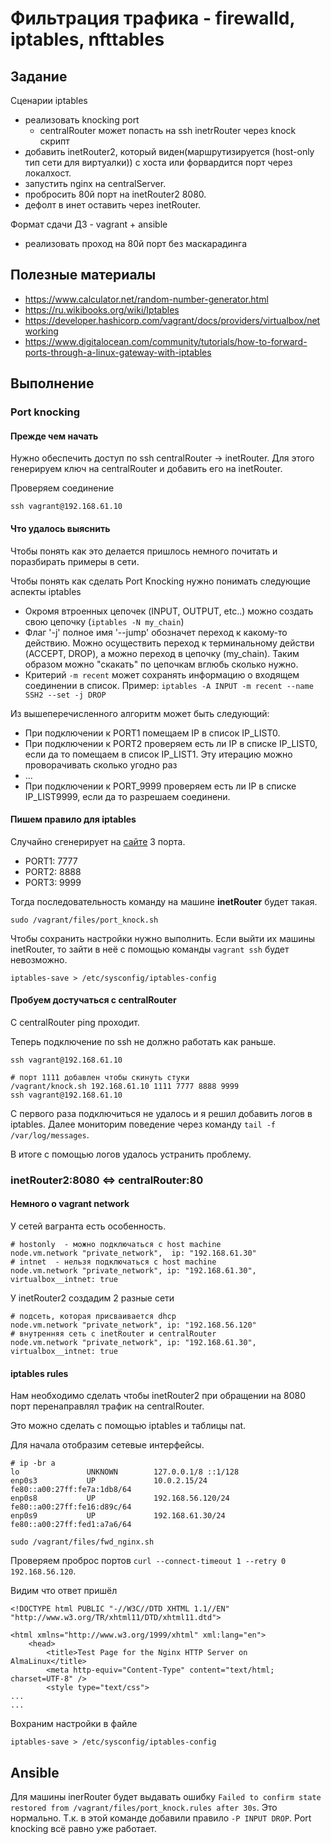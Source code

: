 # Фильтрация трафика - firewalld, iptables, nfttables

## Задание

Сценарии iptables

- реализовать knocking port
  - centralRouter может попасть на ssh inetrRouter через knock скрипт
- добавить inetRouter2, который виден(маршрутизируется (host-only тип сети для виртуалки)) с хоста или форвардится порт через локалхост.
- запустить nginx на centralServer.
- пробросить 80й порт на inetRouter2 8080.
- дефолт в инет оставить через inetRouter.

Формат сдачи ДЗ - vagrant + ansible
* реализовать проход на 80й порт без маскарадинга

## Полезные материалы

- https://www.calculator.net/random-number-generator.html
- https://ru.wikibooks.org/wiki/Iptables
- https://developer.hashicorp.com/vagrant/docs/providers/virtualbox/networking
- https://www.digitalocean.com/community/tutorials/how-to-forward-ports-through-a-linux-gateway-with-iptables


## Выполнение

### Port knocking

#### Прежде чем начать

Нужно обеспечить доступ по ssh centralRouter -> inetRouter.
Для этого генерируем ключ на centralRouter и добавить его на inetRouter.

Проверяем соединение
```shell
ssh vagrant@192.168.61.10
```

#### Что удалось выяснить 

Чтобы понять как это делается пришлось немного почитать и поразбирать примеры в сети. 

Чтобы понять как сделать Port Knocking нужно понимать следующие аспекты iptables

- Окромя втроенных цепочек (INPUT, OUTPUT, etc..) можно создать свою цепочку (`iptables -N my_chain`)
- Флаг '-j' полное имя '--jump' обозначет переход к какому-то действию.
    Можно осуществить переход к терминальному действи (ACCEPT, DROP), а можно переход в цепочку (my_chain). 
    Таким образом можно "скакать" по цепочкам вглюбь сколько нужно.
- Критерий `-m recent` может сохранять информацию о входящем соединении в список. 
  Пример: `iptables -A INPUT -m recent --name SSH2 --set -j DROP`

Из вышеперечисленного алгоритм может быть следующий:
- При подключении к PORT1 помещаем IP в список IP_LIST0.
- При подключении к PORT2 проверяем есть ли IP в списке IP_LIST0, если да то помещаем в список IP_LIST1.
  Эту итерацию можно проворачивать сколько угодно раз
- ...
- При подключении к PORT_9999 проверяем есть ли IP в списке IP_LIST9999, если да то разрешаем соединени.


#### Пишем правило для iptables

Случайно сгенерирует на [сайте](https://www.calculator.net/random-number-generator.html) 3 порта.
- PORT1: 7777
- PORT2: 8888
- PORT3: 9999

Тогда последовательность команду на машине **inetRouter** будет такая.
```shell
sudo /vagrant/files/port_knock.sh
```

Чтобы сохранить настройки нужно выполнить. 
Если выйти их машины inetRouter, то зайти в неё с помощью команды `vagrant ssh` будет невозможно.
```shell
iptables-save > /etc/sysconfig/iptables-config
```

#### Пробуем достучаться с centralRouter

C centralRouter ping проходит.

Теперь подключение по ssh не должно работать как раньше.
```shell
ssh vagrant@192.168.61.10
```

```shell
# порт 1111 добавлен чтобы скинуть стуки
/vagrant/knock.sh 192.168.61.10 1111 7777 8888 9999
ssh vagrant@192.168.61.10
```

С первого раза подключиться не удалось и я решил добавить логов в iptables. 
Далее мониторим поведение через команду `tail -f /var/log/messages`.

В итоге с помощью логов удалось устранить проблему.


### inetRouter2:8080 <=> centralRouter:80

#### Немного о vagrant network

У сетей вагранта есть особенность.

```
# hostonly  - можно подключаться с host machine
node.vm.network "private_network",  ip: "192.168.61.30"
# intnet  - нельзя подключаться с host machine
node.vm.network "private_network", ip: "192.168.61.30", virtualbox__intnet: true
```

У inetRouter2 создадим 2 разные сети
```
# подсеть, которая присваивается dhcp
node.vm.network "private_network", ip: "192.168.56.120"
# внутренняя сеть с inetRouter и centralRouter
node.vm.network "private_network", ip: "192.168.61.30", virtualbox__intnet: true
```

#### iptables rules

Нам необходимо сделать чтобы inetRouter2 при обращении на 8080 порт перенаправлял трафик на centralRouter.

Это можно сделать с помощью iptables и таблицы nat.

Для начала отобразим сетевые интерфейсы.
```
# ip -br a
lo               UNKNOWN        127.0.0.1/8 ::1/128 
enp0s3           UP             10.0.2.15/24 fe80::a00:27ff:fe7a:1db8/64 
enp0s8           UP             192.168.56.120/24 fe80::a00:27ff:fe16:d89c/64 
enp0s9           UP             192.168.61.30/24 fe80::a00:27ff:fed1:a7a6/64 
```

```
sudo /vagrant/files/fwd_nginx.sh
```

Проверяем проброс портов `curl --connect-timeout 1 --retry 0 192.168.56.120`.

Видим что ответ пришёл
```
<!DOCTYPE html PUBLIC "-//W3C//DTD XHTML 1.1//EN" "http://www.w3.org/TR/xhtml11/DTD/xhtml11.dtd">

<html xmlns="http://www.w3.org/1999/xhtml" xml:lang="en">
    <head>
        <title>Test Page for the Nginx HTTP Server on AlmaLinux</title>
        <meta http-equiv="Content-Type" content="text/html; charset=UTF-8" />
        <style type="text/css">
...
...
```

Вохраним настройки в файле 
```
iptables-save > /etc/sysconfig/iptables-config
```

## Ansible

Для машины inerRouter будет выдавать ошибку `Failed to confirm state restored from /vagrant/files/port_knock.rules after 30s`.
Это нормально. Т.к. в этой команде добавили правило `-P INPUT DROP`. 
Port knocking всё равно уже работает.
